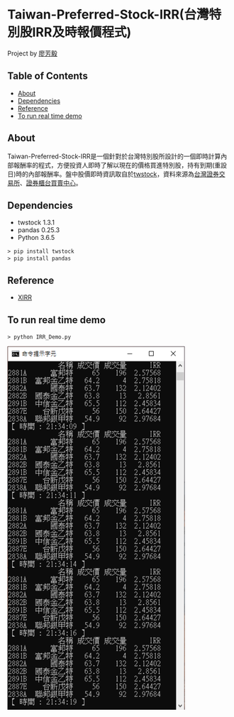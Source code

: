 # Taiwan-Preferred-Stock-IRR(台灣特別股IRR及時報價程式)
Project by [廖芳毅](https://github.com/gontue5959)

## Table of Contents
+ [About](#about)
+ [Dependencies](#dependencies)
+ [Reference](#reference)
+ [To run real time demo](#to-run-real-time-demo)

## About
Taiwan-Preferred-Stock-IRR是一個針對於台灣特別股所設計的一個即時計算內部報酬率的程式，方便投資人即時了解以現在的價格買進特別股，持有到期(重設日)時的內部報酬率。盤中股價即時資訊取自於[twstock](https://github.com/mlouielu/twstock)，資料來源為[台灣證券交易所](https://www.twse.com.tw/zh/)、[證券櫃台買賣中心](https://www.tpex.org.tw/web/index.php?l=zh-tw)。

## Dependencies
* twstock 1.3.1
* pandas 0.25.3
* Python 3.6.5
```
> pip install twstock
> pip install pandas
```

## Reference
* [XIRR](https://github.com/dkensinger/python/blob/master/XIRR.py)

## To run real time demo
```
> python IRR_Demo.py
```
<img src="https://github.com/gontue5959/Preferred-Stock-IRR/blob/master/Demo/demo.png" width="400"> 
